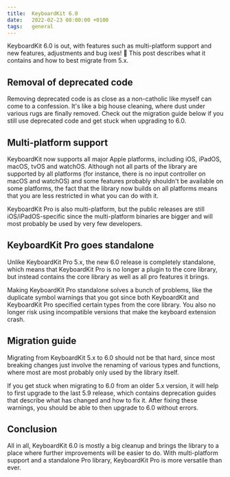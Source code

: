 ```yaml
---
title:  KeyboardKit 6.0
date:   2022-02-23 08:00:00 +0100
tags:   general
---
```


KeyboardKit 6.0 is out, with features such as multi-platform support and new features, adjustments and bug ixes! 🚀 This post describes what it contains and how to best migrate from 5.x.



## Removal of deprecated code

Removing deprecated code is as close as a non-catholic like myself can come to a confession. It's like a big house cleaning, where dust under various rugs are finally removed. Check out the migration guide below if you still use deprecated code and get stuck when upgrading to 6.0.


## Multi-platform support

KeyboardKit now supports all major Apple platforms, including iOS, iPadOS, macOS, tvOS and watchOS. Although not all parts of the library are supported by all platforms (for instance, there is no input controller on macOS and watchOS) and some features probably shouldn't be available on some platforms, the fact that the library now builds on all platforms means that you are less restricted in what you can do with it.

KeyboardKit Pro is also multi-platform, but the public releases are still iOS/iPadOS-specific since the multi-platform binaries are bigger and will most probably be used by very few developers.


## KeyboardKit Pro goes standalone

Unlike KeyboardKit Pro 5.x, the new 6.0 release is completely standalone, which means that KeyboardKit Pro is no longer a plugin to the core library, but instead contains the core library as well as all pro features it brings.

Making KeyboardKit Pro standalone solves a bunch of problems, like the duplicate symbol warnings that you got since both KeyboardKit and KeyboardKit Pro specified certain types from the core library. You also no longer risk using incompatible versions that make the keyboard extension crash.


## Migration guide

Migrating from KeyboardKit 5.x to 6.0 should not be that hard, since most breaking changes just involve the renaming of various types and functions, where most are most probably only used by the library itself.

If you get stuck when migrating to 6.0 from an older 5.x version, it will help to first upgrade to the last 5.9 release, which contains deprecation guides that describe what has changed and how to fix it. After fixing these warnings, you should be able to then upgrade to 6.0 without errors.


## Conclusion

All in all, KeyboardKit 6.0 is mostly a big cleanup and brings the library to a place where further improvements will be easier to do. With multi-platform support and a standalone Pro library, KeyboardKit Pro is more versatile than ever.
